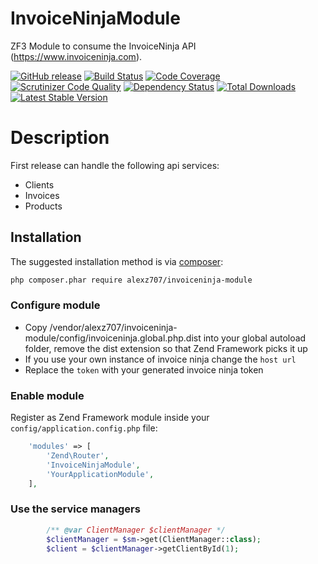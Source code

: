 InvoiceNinjaModule
=================
ZF3 Module to consume the InvoiceNinja API (https://www.invoiceninja.com).

[![GitHub release](https://img.shields.io/github/release/alexz707/InvoiceNinjaModule.svg)](https://github.com/alexz707/InvoiceNinjaModule/releases)
[![Build Status](https://travis-ci.org/alexz707/InvoiceNinjaModule.svg?branch=master)](https://travis-ci.org/alexz707/InvoiceNinjaModule)
[![Code Coverage](https://scrutinizer-ci.com/g/alexz707/InvoiceNinjaModule/badges/coverage.png?b=master)](https://scrutinizer-ci.com/g/alexz707/InvoiceNinjaModule/?branch=master)
[![Scrutinizer Code Quality](https://scrutinizer-ci.com/g/alexz707/InvoiceNinjaModule/badges/quality-score.png?b=master)](https://scrutinizer-ci.com/g/alexz707/InvoiceNinjaModule/?branch=master)
[![Dependency Status](https://www.versioneye.com/user/projects/59025f0a45de6b004ab703e8/badge.svg?style=flat-square)](https://www.versioneye.com/user/projects/59025f0a45de6b004ab703e8)
[![Total Downloads](https://poser.pugx.org/alexz707/invoiceninja-module/downloads)](https://packagist.org/packages/alexz707/invoiceninja-module)
[![Latest Stable Version](https://poser.pugx.org/alexz707/invoiceninja-module/v/stable.png)](https://packagist.org/packages/alexz707/invoiceninja-module)

Description
==================

First release can handle the following api services:

* Clients
* Invoices
* Products


## Installation

The suggested installation method is via [composer](https://getcomposer.org/):

```sh
php composer.phar require alexz707/invoiceninja-module
```
### Configure module
* Copy /vendor/alexz707/invoiceninja-module/config/invoiceninja.global.php.dist into your global autoload folder, remove the dist extension so that Zend Framework picks it up
* If you use your own instance of invoice ninja change the `host url`
* Replace the `token` with your generated invoice ninja token

### Enable module 
Register as Zend Framework module inside your ```config/application.config.php``` file:

```php
    'modules' => [
        'Zend\Router',
        'InvoiceNinjaModule',
        'YourApplicationModule',
    ],
```
### Use the service managers

```php
        /** @var ClientManager $clientManager */
        $clientManager = $sm->get(ClientManager::class);
        $client = $clientManager->getClientById(1);
```


